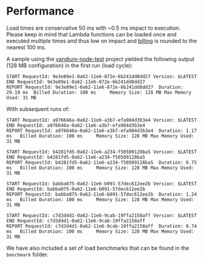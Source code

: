 # Performance

Load times are conservative 50 ms with ~0.5 ms impact to execution. Please keep in mind that Lambda functions can be loaded once and executed multiple times and thus low on impact and [billing](https://aws.amazon.com/lambda/pricing) is rounded to the nearest 100 ms.

A sample using the [vandium-node-test](https://github.com/vandium-io/vandium-node-test) project yielded the following output (128 MB configuration) in the first run (load cycle):

```
START RequestId: 9e3e89e1-0a62-11e6-872e-6b241dd8dd27 Version: $LATEST
END RequestId: 9e3e89e1-0a62-11e6-872e-6b241dd8dd27
REPORT RequestId: 9e3e89e1-0a62-11e6-872e-6b241dd8dd27	Duration: 29.19 ms	Billed Duration: 100 ms 	Memory Size: 128 MB	Max Memory Used: 31 MB		
```


With subsequent runs of:

```
START RequestId: a976646a-0a62-11e6-a3b7-efa984d3b3e4 Version: $LATEST
END RequestId: a976646a-0a62-11e6-a3b7-efa984d3b3e4
REPORT RequestId: a976646a-0a62-11e6-a3b7-efa984d3b3e4	Duration: 1.17 ms	Billed Duration: 100 ms 	Memory Size: 128 MB	Max Memory Used: 31 MB

START RequestId: b4281fd5-0a62-11e6-a234-f50509128ba5 Version: $LATEST
END RequestId: b4281fd5-0a62-11e6-a234-f50509128ba5
REPORT RequestId: b4281fd5-0a62-11e6-a234-f50509128ba5	Duration: 0.75 ms	Billed Duration: 100 ms 	Memory Size: 128 MB	Max Memory Used: 31 MB

START RequestId: babba075-0a62-11e6-b091-57dec612ee2b Version: $LATEST
END RequestId: babba075-0a62-11e6-b091-57dec612ee2b
REPORT RequestId: babba075-0a62-11e6-b091-57dec612ee2b	Duration: 1.24 ms	Billed Duration: 100 ms 	Memory Size: 128 MB	Max Memory Used: 31 MB

START RequestId: c7d3d4d1-0a62-11e6-9cab-19ffa2158aff Version: $LATEST
END RequestId: c7d3d4d1-0a62-11e6-9cab-19ffa2158aff
REPORT RequestId: c7d3d4d1-0a62-11e6-9cab-19ffa2158aff	Duration: 0.74 ms	Billed Duration: 100 ms 	Memory Size: 128 MB	Max Memory Used: 31 MB
```

We have also included a set of load benchmarks that can be found in the `benchmark` folder.
